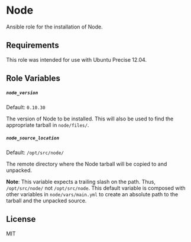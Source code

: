 Node
=========
Ansible role for the installation of Node.

Requirements
------------
This role was intended for use with Ubuntu Precise 12.04.

Role Variables
--------------

##### `node_version`
Default: `0.10.30`

The version of Node to be installed. This will also be used to find the appropriate tarball in `node/files/`.

##### `node_source_location`
Default: `/opt/src/node/`

The remote directory where the Node tarball will be copied to and unpacked.

**Note**: This variable expects a trailing slash on the path. Thus, `/opt/src/node/` not `/opt/src/node`. This default variable is composed with other variables in `node/vars/main.yml` to create an absolute path to the tarball and the unpacked source. 

License
-------
MIT
